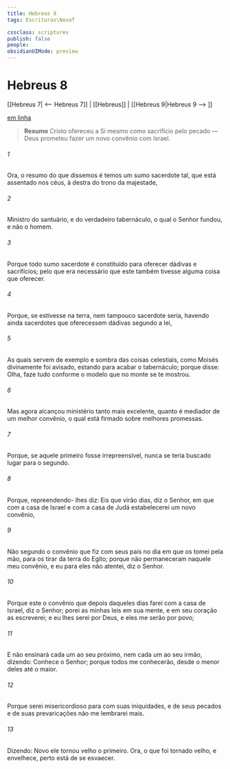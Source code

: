 ```yaml
---
title: Hebreus 8
tags: Escrituras\NovoT

cssclass: scriptures
publish: false
people:
obsidianUIMode: preview
---
```


# Hebreus 8
[[Hebreus 7| <-- Hebreus 7]] | [[Hebreus]] | [[Hebreus 9|Hebreus 9 --> ]]

[em linha](https://churchofjesuschrist.org/study/scriptures/nt/heb/8?lang=por)

> __Resumo__
Cristo ofereceu a Si mesmo como sacrifício pelo pecado — Deus prometeu fazer um novo convênio com Israel.

###### 1 
Ora, o resumo do que dissemos é  temos um sumo sacerdote tal, que está assentado nos céus, à destra do trono da majestade,

###### 2 
Ministro do santuário, e do verdadeiro tabernáculo, o qual o Senhor fundou, e não o homem.

###### 3 
Porque todo sumo sacerdote é constituído para oferecer dádivas e sacrifícios; pelo que era necessário que este também tivesse alguma coisa que oferecer.

###### 4 
Porque, se  estivesse na terra, nem tampouco sacerdote seria, havendo ainda sacerdotes que oferecessem dádivas segundo a lei,

###### 5 
As quais servem de exemplo e sombra das coisas celestiais, como Moisés divinamente foi avisado, estando  para acabar o tabernáculo; porque disse: Olha, faze tudo conforme o modelo que no monte se te mostrou.

###### 6 
Mas agora alcançou ministério tanto mais excelente, quanto é mediador de um melhor convênio, o qual está firmado sobre melhores promessas.

###### 7 
Porque, se aquele primeiro fosse irrepreensível, nunca se teria buscado lugar para o segundo.

###### 8 
Porque, repreendendo- lhes diz: Eis que virão dias, diz o Senhor, em que com a casa de Israel e com a casa de Judá estabelecerei um novo convênio,

###### 9 
Não segundo o convênio que fiz com seus pais no dia em que os tomei pela mão, para os tirar da terra do Egito; porque não permaneceram naquele meu convênio, e eu para eles não atentei, diz o Senhor.

###### 10 
Porque este  o convênio que depois daqueles dias farei com a casa de Israel, diz o Senhor; porei as minhas leis em sua mente, e em seu coração as escreverei; e eu lhes serei por Deus, e eles me serão por povo;

###### 11 
E não ensinará cada um ao seu próximo, nem cada um ao seu irmão, dizendo: Conhece o Senhor; porque todos me conhecerão, desde o menor deles até o maior.

###### 12 
Porque serei misericordioso para com suas iniquidades, e de seus pecados e de suas prevaricações não me lembrarei mais.

###### 13 
Dizendo: Novo  ele tornou velho o primeiro. Ora, o que foi tornado velho, e envelhece, perto está de se esvaecer.

